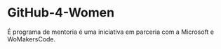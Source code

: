 # GitHub-4-Women
É programa de mentoria é uma iniciativa em parceria com a Microsoft e WoMakersCode.
